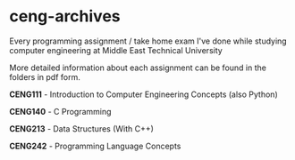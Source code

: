 # ceng-archives
Every programming assignment / take home exam I've done while studying computer engineering at Middle East Technical University

More detailed information about each assignment can be found in the folders in pdf form.

**CENG111** - Introduction to Computer Engineering Concepts (also Python)

**CENG140** - C Programming

**CENG213** - Data Structures (With C++)

**CENG242** - Programming Language Concepts

